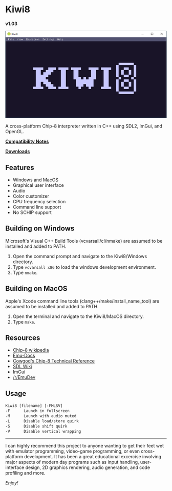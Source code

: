 # Kiwi8
**v1.03**

![boot](/images/screenshots/boot.png)

A cross-platform Chip-8 interpreter written 
in C++ using SDL2, ImGui, and OpenGL.

**[Compatibility Notes](https://github.com/tomdaley92/Kiwi8/issues/9)**

**[Downloads](https://github.com/tomdaley92/Kiwi8/releases)**

## Features
 - Windows and MacOS
 - Graphical user interface
 - Audio
 - Color customizer
 - CPU frequency selection
 - Command line support
 - No SCHIP support

## Building on Windows
Microsoft's Visual C++ Build Tools 
(vcvarsall/cl/nmake) are assumed to be 
installed and added to PATH.
1) Open the command prompt and navigate 
   to the Kiwi8/Windows directory.
2) Type `vcvarsall x86` to load the 
   windows development environment.
3) Type `nmake`.

## Building on MacOS
Apple's Xcode command line tools 
(clang++/make/install_name_tool) 
are assumed to be installed and 
added to PATH.
1) Open the terminal and navigate 
   to the Kiwi8/MacOS directory.
2) Type `make`.

## Resources
- [Chip-8 wikipedia](https://en.wikipedia.org/wiki/CHIP-8)
- [Emu-Docs](https://github.com/Emu-Docs/Emu-Docs)
- [Cowgod's Chip-8 Technical Reference](http://devernay.free.fr/hacks/chip8/C8TECH10.HTM)
- [SDL Wiki](https://wiki.libsdl.org/)
- [ImGui](https://github.com/ocornut/imgui)
- [/r/EmuDev](https://www.reddit.com/r/EmuDev/)

## Usage
    Kiwi8 [filename] [-FMLSV]
    -F      Launch in fullscreen
    -M      Launch with audio muted
    -L      Disable load/store quirk
    -S      Disable shift quirk
    -V      Disable vertical wrapping

---

I can highly recommend this project to anyone 
wanting to get their feet wet with emulator 
programming, video-game programming, or even 
cross-platform development. It has been a great 
educational excercise involving major aspects 
of modern day programs such as input handling, 
user-interface design, 2D graphics rendering, 
audio generation, and code profiling and more.

_Enjoy!_
